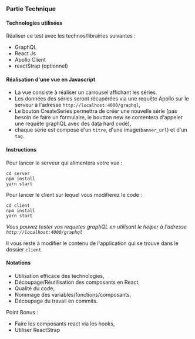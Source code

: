 ### Partie Technique

#### Technologies utilisées

Réaliser ce test avec les technos/librairies suivantes :
  - GraphQL
  - React Js
  - Apollo Client
  - reactStrap (optionnel)

#### Réalisation d'une vue en Javascript

  - La vue consiste à réaliser un carrousel affichant les séries.
  - Les données des séries seront récupérées via une requête Apollo sur le serveur à l'adresse `http://localhost:4000/graphql`,
  - Le bouton CreateSeries permettra de créer une nouvelle série (pas besoin de faire un formulaire, le boutton new se contentera d'appeler une requête graphQL avec des data hard codé),
  - chaque série est composé d'un `titre`, d'une image(`banner_url`) et d'un `tag`.

#### Instructions

Pour lancer le serveur qui alimentera votre vue :

 ```
 cd server
 npm install
 yarn start
 ```
Pour lancer le client sur lequel vous modifierez le code :

  ```
  cd client
  npm install
  yarn start
  ```


_Vous pouvez tester vos requetes graphQL en utilisant le helper à l'adresse `http://localhost:4000/graphql`_

Il vous reste à modifier le contenu de l'application qui se trouve dans le dossier `client`.

#### Notations

  - Utilisation efficace des technologies,
  - Découpage/Réutilisation des composants en React,
  - Qualité du code,
  - Nommage des variables/fonctions/composants,
  - Découpage du travail en commits.

Point Bonus :
  + Faire les composants react via les hooks,
  + Utiliser ReactStrap
